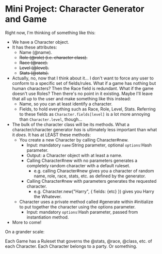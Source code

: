# Mini Project: Character Generator and Game

Right now, I'm thinking of something like this:

* We have a Character object.
* It has these attributes:
  * Name (@name).
  * ~~Role (@role) (i.e. character class).~~
  * ~~Race (@race).~~
  * ~~Level (@level).~~
  * ~~Stats (@stats).~~
* Actually, no, now that I think about it... I don't want to force any user to conform to a specific set of fields/rules. What if a game has nothing but human characters? Then the Race field is redundant. What if the game doesn't use Roles? Then there's no point in it existing. Maybe I'll leave that all up to the user and make something like this instead:
  * Name, so you can at least identify a character.
  * Fields, to hold everything such as Race, Role, Level, Stats. Referring to these fields as `Character.fields[level]` is a lot more annoying than `Character.level`, though...
* The bulk of the character class will be its methods. What a character/character generator *has* is ultimately less important than what it *does*. It has at LEAST these methods:
  * You create a new Character by calling Character#new.
    * Input: mandatory `name`:String parameter, optional `options`:Hash parameter.
    * Output: a Character object with at least a name.
    * Calling Character#new with no parameters generates a completely random character with a default ruleset.
      * e.g. calling Character#new gives you a character of random name, role, race, stats, etc. as defined by the generator.
    * Calling Character#new with parameters generates the requested character.
      * e.g. Character.new("Harry", { fields: {etc} }) gives you Harry the Whatever.
  * Character uses a private method called #generate within #initialize to put together the character using the options parameter.
    * Input: mandatory `options`:Hash parameter, passed from instantiation method.
* More to come!

On a grander scale:

Each Game has a Ruleset that governs the @stats, @race, @class, etc. of each Character. Each Character belongs to a party. Or something.